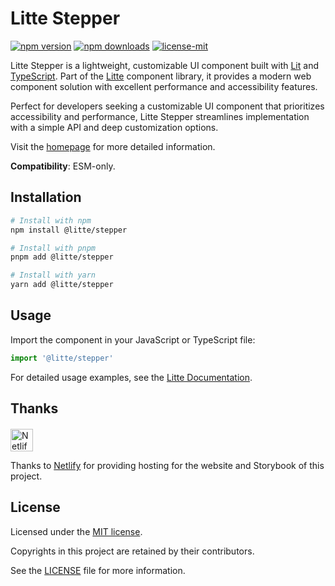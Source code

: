 # Litte Stepper

[![npm version](https://img.shields.io/npm/v/@litte/stepper)](https://www.npmjs.com/package/@litte/stepper)
[![npm downloads](https://img.shields.io/npm/dm/@litte/stepper)](https://www.npmjs.com/package/@litte/stepper)
[![license-mit](https://img.shields.io/badge/License-MIT-greens.svg)][license-mit]

Litte Stepper is a lightweight, customizable UI component built with [Lit][lit]
and [TypeScript][typescript]. Part of the [Litte][litte-homepage] component library,
it provides a modern web component solution with excellent performance and
accessibility features.

Perfect for developers seeking a customizable UI component that prioritizes accessibility and performance,
Litte Stepper streamlines implementation with a simple API and deep customization options.

Visit the [homepage][litte-homepage] for more detailed information.

**Compatibility**: ESM-only.

## Installation

```sh
# Install with npm
npm install @litte/stepper

# Install with pnpm
pnpm add @litte/stepper

# Install with yarn
yarn add @litte/stepper
```

## Usage

Import the component in your JavaScript or TypeScript file:

```ts
import '@litte/stepper'
```

For detailed usage examples, see the [Litte Documentation](https://litte.dev/docs).

## Thanks

<p align="left" style="margin-top: 20px;">
  <a href="https://www.netlify.com/?utm_source=litte&utm_medium=npmjs&utm_campaign=README" style="margin-right: 12px;">
    <img src="https://www.netlify.com/img/global/badges/netlify-color-accent.svg" alt="Netlify" height="36px" />
  </a>
</p>

Thanks to [Netlify](https://www.netlify.com/) for providing hosting for the website and Storybook of this project.

## License

Licensed under the [MIT license][license-mit].

Copyrights in this project are retained by their contributors.

See the [LICENSE][license-mit] file for more information.

[litte-homepage]: https://litte.dev
[license-mit]: https://github.com/riipandi/litte/blob/main/LICENSE
[typescript]: https://www.typescriptlang.org
[lit]: https://lit.dev
